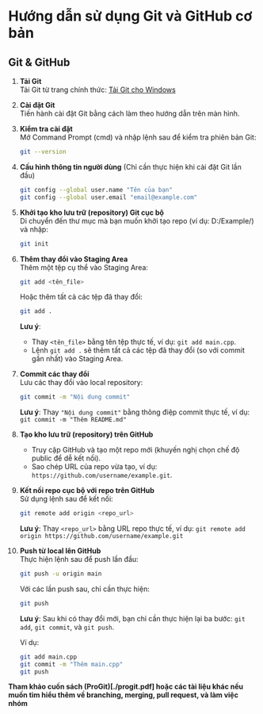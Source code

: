 # Hướng dẫn sử dụng Git và GitHub cơ bản

## Git & GitHub

1. **Tải Git**  
   Tải Git từ trang chính thức: [Tải Git cho Windows](https://git-scm.com/download/win)

2. **Cài đặt Git**  
   Tiến hành cài đặt Git bằng cách làm theo hướng dẫn trên màn hình.

3. **Kiểm tra cài đặt**  
   Mở Command Prompt (cmd) và nhập lệnh sau để kiểm tra phiên bản Git:
   ```bash
   git --version
   ```

4. **Cấu hình thông tin người dùng** (Chỉ cần thực hiện khi cài đặt Git lần đầu)
   ```bash
   git config --global user.name "Tên của bạn"
   git config --global user.email "email@example.com"
   ```

5. **Khởi tạo kho lưu trữ (repository) Git cục bộ**  
   Di chuyển đến thư mục mà bạn muốn khởi tạo repo (ví dụ: D:/Example/) và nhập:
   ```bash
   git init
   ```

6. **Thêm thay đổi vào Staging Area**  
   Thêm một tệp cụ thể vào Staging Area:
   ```bash
   git add <tên_file>
   ```
   Hoặc thêm tất cả các tệp đã thay đổi:
   ```bash
   git add .
   ```
   **Lưu ý**:  
   - Thay `<tên_file>` bằng tên tệp thực tế, ví dụ: `git add main.cpp`.
   - Lệnh `git add .` sẽ thêm tất cả các tệp đã thay đổi (so với commit gần nhất) vào Staging Area.

7. **Commit các thay đổi**  
   Lưu các thay đổi vào local repository:
   ```bash
   git commit -m "Nội dung commit"
   ```
   **Lưu ý**: Thay `"Nội dung commit"` bằng thông điệp commit thực tế, ví dụ: `git commit -m "Thêm README.md"`

8. **Tạo kho lưu trữ (repository) trên GitHub**  
   - Truy cập GitHub và tạo một repo mới (khuyến nghị chọn chế độ public để dễ kết nối).
   - Sao chép URL của repo vừa tạo, ví dụ: `https://github.com/username/example.git`.

9. **Kết nối repo cục bộ với repo trên GitHub**  
   Sử dụng lệnh sau để kết nối:
   ```bash
   git remote add origin <repo_url>
   ```
   **Lưu ý**: Thay `<repo_url>` bằng URL repo thực tế, ví dụ: `git remote add origin https://github.com/username/example.git`

10. **Push từ local lên GitHub**  
    Thực hiện lệnh sau để push lần đầu:
    ```bash
    git push -u origin main
    ```
    Với các lần push sau, chỉ cần thực hiện:
    ```bash
    git push
    ```

    **Lưu ý**: Sau khi có thay đổi mới, bạn chỉ cần thực hiện lại ba bước: `git add`, `git commit`, và `git push`.

    Ví dụ:
    ```bash
    git add main.cpp
    git commit -m "Thêm main.cpp"
    git push
    ```

**Tham khảo cuốn sách (ProGit)[./progit.pdf] hoặc các tài liệu khác nếu muốn tìm hiểu thêm về branching, merging, pull request, và làm việc nhóm**
